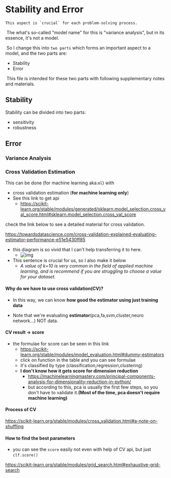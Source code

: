 # Stability and Error

 	This aspect is `crucial` for each problem-solving process.

​	The what's so-called "model name" for this is "variance analysis", but in its essence, it's not a model.

​	So I change this into `two parts` which forms an important aspect to a model, and the two parts are:

* Stability
* Error

​	This file is intended for these two parts with following supplementary notes and materials.



## Stability

Stability can be divided into two parts:

* sensitivity
* robustness



## Error

### Variance Analysis









### Cross Validation Estimation

This can be done (for machine learning aka.`ml`) with

* cross validation estimation (**for machine learning only**)
* See this link to get api
  * https://scikit-learn.org/stable/modules/generated/sklearn.model_selection.cross_val_score.html#sklearn.model_selection.cross_val_score

check the link below to see a detailed material for cross validation.

https://towardsdatascience.com/cross-validation-explained-evaluating-estimator-performance-e51e5430ff85

* this diagram is so vivid that I can't help transferring it to here.
  * ![img](https://miro.medium.com/max/1354/1*qPMFLEbvc8QQf38Cf77wQg.png)
* This sentence is crucial for us, so I also make it below
  * *A value of k=10 is very common in the field of applied machine learning, and is recommend if you are struggling to choose a value for your dataset.*

#### Why do we have to use cross validation(CV)?

* In this way,  we can know **how good the estimator using just training data**

* Note that we're evaluating **estimator**(pca,fa,svm,cluster,neuro network...) NOT data.

#### CV result $\rightarrow$ score

* the formulae for score can be seen in this link
  * https://scikit-learn.org/stable/modules/model_evaluation.html#dummy-estimators
  * click on function in the table and you can see formulae
  * it's classified by type (classification,regression,clustering)
  * **I don't know how it gets score for dimension reduction**
    * https://machinelearningmastery.com/principal-components-analysis-for-dimensionality-reduction-in-python/
    * but according to this, pca is usually the first few steps, so you don't have to validate it.**(Most of the time, pca doesn't require machine learning)**

#### Process of CV

https://scikit-learn.org/stable/modules/cross_validation.html#a-note-on-shuffling

#### How to find the best parameters

* you can see the `score` easily not even with help of CV api, but just `clf.score()`

https://scikit-learn.org/stable/modules/grid_search.html#exhaustive-grid-search